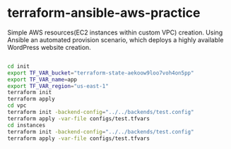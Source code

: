 # terraform-ansible-aws-practice
Simple AWS resources(EC2 instances within custom VPC) creation. Using Ansible an automated provision scenario, which deploys a highly available WordPress website creation.

```bash

cd init
export TF_VAR_bucket="terraform-state-aekoow9loo7voh4on5pp"
export TF_VAR_name=app
export TF_VAR_region="us-east-1"
terraform init
terraform apply
cd vpc
terraform init -backend-config="../../backends/test.config"
terraform apply -var-file configs/test.tfvars
cd instances
terraform init -backend-config="../../backends/test.config"
terraform apply -var-file configs/test.tfvars
```
